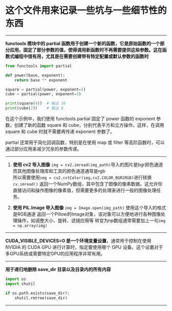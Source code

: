 # 这个文件用来记录一些坑与一些细节性的东西


***
**functools 模块中的 partial 函数用于创建一个新的函数，它是原始函数的一个部分应用，固定了部分参数的值，使得调用新函数时不再需要提供这些参数。这在函数式编程中很有用，尤其是在需要创建带有特定配置或默认参数的函数时**

```python
from functools import partial

def power(base, exponent):
    return base ** exponent

square = partial(power, exponent=2)
cube = partial(power, exponent=3)

print(square(4))  # 输出 16
print(cube(2))    # 输出 8
```
在这个示例中，我们使用 functools.partial 固定了 power 函数的 exponent 参数，创建了新的函数 square 和 cube，分别代表平方和立方操作。这样，在调用 square 和 cube 时就不需要再传递 exponent 参数了。

partial 还常用于简化回调函数，特别是在使用 map 或 filter 等高阶函数时，可以通过部分应用来减少冗余的参数传递。

***

1. **使用 cv2 导入图像**
`img = cv2.imread(img_path)`导入的图片是bgr颜色通道  
而其他图像处理库和工具的颜色通道通常是rgb  
所以需要使用`img = cv2.cvtColor(img,cv2.COLOR_BGR2RGB)`进行转换
`cv.imread()` 返回一个NumPy数组，其中包含了图像的像素数据。这允许你直接访问和操作图像的像素值，但需要更多的处理来进行一般的图像处理任务。



2. **使用 PIL.Image 导入图像**
`img = Image.open(img_path)`
使用这个导入的格式是RGB通道
返回一个Pillow的Image对象，该对象可以方便地进行各种图像处理操作，如调整大小、旋转、滤镜应用等
转变为np数组通常需要加上一句`img = np.array(img)`



***

**CUDA_VISIBLE_DEVICES=0 是一个环境变量设置**，通常用于控制在使用 NVIDIA 的 CUDA GPU 进行计算时，指定要使用哪个 GPU 设备。这个设置对于多GPU系统或需要特定GPU的应用程序非常有用。

***

**用于递归地删除 save_dir 目录以及目录内的所有内容**
```python
import os
import shutil

if os.path.exists(save_dir):
    shutil.rmtree(save_dir)
```
***